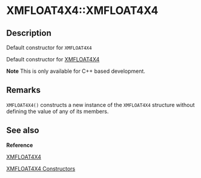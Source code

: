 # XMFLOAT4X4::XMFLOAT4X4

## Description

Default constructor for `XMFLOAT4X4`

Default constructor for [XMFLOAT4X4](https://learn.microsoft.com/windows/desktop/api/directxmath/ns-directxmath-xmfloat4x4)

**Note** This is only available for C++ based development.

## Remarks

`XMFLOAT4X4()` constructs a new instance of the `XMFLOAT4X4` structure without
defining the value of any of its members.

## See also

**Reference**

[XMFLOAT4X4](https://learn.microsoft.com/windows/desktop/api/directxmath/ns-directxmath-xmfloat4x4)

[XMFLOAT4X4 Constructors](https://learn.microsoft.com/windows/desktop/dxmath/xmfloat4x4-ctor)